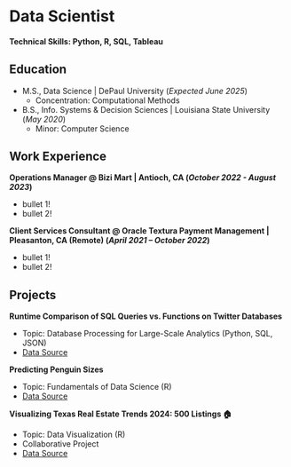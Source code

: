 # Data Scientist

#### Technical Skills: Python, R, SQL, Tableau

## Education

- M.S., Data Science | DePaul University (_Expected June 2025_)
  - Concentration: Computational Methods 
- B.S., Info. Systems & Decision Sciences | Louisiana State University (_May 2020_)
  - Minor: Computer Science



## Work Experience
**Operations Manager @ Bizi Mart | Antioch, CA (_October 2022 - August 2023_)**
- bullet 1!
- bullet 2!


**Client Services Consultant @ Oracle Textura Payment Management | Pleasanton, CA (Remote) (_April 2021 – October 2022_)**
- bullet 1!
- bullet 2!

## Projects
**Runtime Comparison of SQL Queries vs. Functions on Twitter Databases**
- Topic: Database Processing for Large-Scale Analytics (Python, SQL, JSON)
- [Data Source](http://dbgroup.cdm.depaul.edu/DSC450/OneDayOfTweets.txt)

**Predicting Penguin Sizes**
- Topic: Fundamentals of Data Science (R)
- [Data Source](https://www.kaggle.com/datasets/parulpandey/palmer-archipelago-antarctica-penguin-data)

**Visualizing Texas Real Estate Trends 2024: 500 Listings 🏠**
- Topic: Data Visualization (R)
- Collaborative Project
- [Data Source](https://www.kaggle.com/datasets/kanchana1990/texas-real-estate-trends-2024-500-listings/data)
